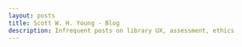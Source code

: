 ```yaml
---
layout: posts
title: Scott W. H. Young - Blog
description: Infrequent posts on library UX, assessment, ethics
---
```

